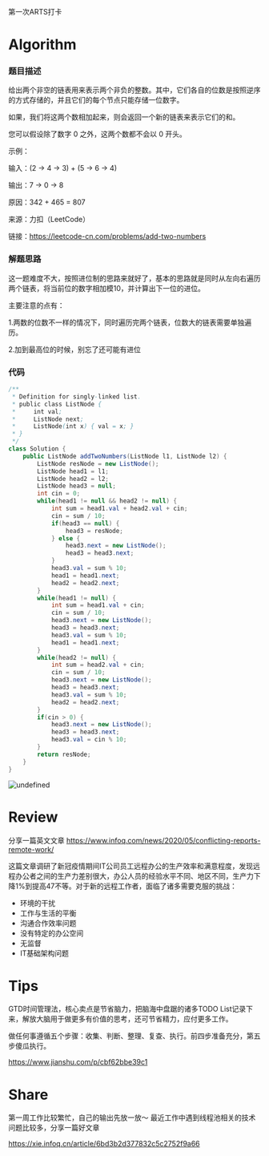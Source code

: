 第一次ARTS打卡
# Algorithm
### 题目描述
给出两个非空的链表用来表示两个非负的整数。其中，它们各自的位数是按照逆序的方式存储的，并且它们的每个节点只能存储一位数字。

如果，我们将这两个数相加起来，则会返回一个新的链表来表示它们的和。

您可以假设除了数字 0 之外，这两个数都不会以 0 开头。

示例：

输入：(2 -> 4 -> 3) + (5 -> 6 -> 4)

输出：7 -> 0 -> 8

原因：342 + 465 = 807

来源：力扣（LeetCode）

链接：https://leetcode-cn.com/problems/add-two-numbers

### 解题思路
这一题难度不大，按照进位制的思路来就好了，基本的思路就是同时从左向右遍历两个链表，将当前位的数字相加模10，并计算出下一位的进位。

主要注意的点有：

1.两数的位数不一样的情况下，同时遍历完两个链表，位数大的链表需要单独遍历。

2.加到最高位的时候，别忘了还可能有进位

### 代码

```java
/**
 * Definition for singly-linked list.
 * public class ListNode {
 *     int val;
 *     ListNode next;
 *     ListNode(int x) { val = x; }
 * }
 */
class Solution {
    public ListNode addTwoNumbers(ListNode l1, ListNode l2) {
        ListNode resNode = new ListNode();
        ListNode head1 = l1;
        ListNode head2 = l2;
        ListNode head3 = null;
        int cin = 0;
        while(head1 != null && head2 != null) {
            int sum = head1.val + head2.val + cin;
            cin = sum / 10;
            if(head3 == null) {
                head3 = resNode;
            } else {
                head3.next = new ListNode();
                head3 = head3.next;
            }
            head3.val = sum % 10;
            head1 = head1.next;
            head2 = head2.next;
        }
        while(head1 != null) {
            int sum = head1.val + cin;
            cin = sum / 10;
            head3.next = new ListNode();
            head3 = head3.next;
            head3.val = sum % 10;
            head1 = head1.next;
        }
        while(head2 != null) {
            int sum = head2.val + cin;
            cin = sum / 10;
            head3.next = new ListNode();
            head3 = head3.next;
            head3.val = sum % 10;
            head2 = head2.next;
        }
        if(cin > 0) {
            head3.next = new ListNode();
            head3 = head3.next;
            head3.val = cin % 10;
        }
        return resNode;
    }
}
```
![undefined](https://intranetproxy.alipay.com/skylark/lark/0/2020/png/207588/1590839280657-7d15bc8d-97c2-4ae0-b87f-747fe9f55d10.png) 
# Review
分享一篇英文文章
https://www.infoq.com/news/2020/05/conflicting-reports-remote-work/

这篇文章调研了新冠疫情期间IT公司员工远程办公的生产效率和满意程度，发现远程办公者之间的生产力差别很大，办公人员的经验水平不同、地区不同，生产力下降1%到提高47不等。对于新的远程工作者，面临了诸多需要克服的挑战：
* 环境的干扰
* 工作与生活的平衡
* 沟通合作效率问题
* 没有特定的办公空间
* 无监督
* IT基础架构问题

# Tips
GTD时间管理法，核心卖点是节省脑力，把脑海中盘踞的诸多TODO List记录下来，解放大脑用于做更多有价值的思考，还可节省精力，应付更多工作。

做任何事遵循五个步骤：收集、判断、整理、复查、执行。前四步准备充分，第五步傻瓜执行。

https://www.jianshu.com/p/cbf62bbe39c1
# Share

第一周工作比较繁忙，自己的输出先放一放～ 最近工作中遇到线程池相关的技术问题比较多，分享一篇好文章

https://xie.infoq.cn/article/6bd3b2d377832c5c2752f9a66